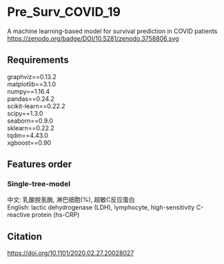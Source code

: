 # Pre_Surv_COVID_19
A machine learning-based model for survival prediction in COVID patients\
https://zenodo.org/badge/DOI/10.5281/zenodo.3758806.svg
## Requirements
graphviz==0.13.2\
matplotlib==3.1.0\
numpy==1.16.4\
pandas==0.24.2\
scikit-learn==0.22.2\
scipy==1.3.0\
seaborn==0.9.0\
sklearn==0.22.2\
tqdm==4.43.0\
xgboost==0.90
## Features order
### Single-tree-model
中文: 乳酸脱氢酶, 淋巴细胞(%), 超敏C反应蛋白\
English: lactic dehydrogenase (LDH), lymphocyte, high-sensitivity C-reactive protein (hs-CRP)

## Citation
https://doi.org/10.1101/2020.02.27.20028027

